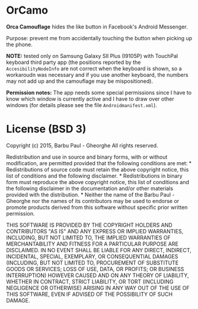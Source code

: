 OrCamo
======
**Orca Camouflage** hides the like button in Facebook's Android Messenger.

Purpose: prevent me from accidentally touching the button when picking up the phone.

**NOTE:** tested only on Samsung Galaxy SII Plus (I9105P) with TouchPal keyboard third party app (the positions reported by the `AccesibilityNodeInfo` are not correct when the keyboard is shown, so a workaroudn was necessary and if you use another keyboard, the numbers may not add up and the camouflage may be mispositioned).

**Permission notes:**
The app needs some special permissions since I have to know which window is currently active and I have to draw over other windows (for details please see the file `Androidmanifest.xml`).

License (BSD 3)
===============

Copyright (c) 2015, Barbu Paul - Gheorghe
All rights reserved.

Redistribution and use in source and binary forms, with or without
modification, are permitted provided that the following conditions are met:
    * Redistributions of source code must retain the above copyright
      notice, this list of conditions and the following disclaimer.
    * Redistributions in binary form must reproduce the above copyright
      notice, this list of conditions and the following disclaimer in the
      documentation and/or other materials provided with the distribution.
    * Neither the name of the Barbu Paul - Gheorghe nor the
      names of its contributors may be used to endorse or promote products
      derived from this software without specific prior written permission.

THIS SOFTWARE IS PROVIDED BY THE COPYRIGHT HOLDERS AND CONTRIBUTORS "AS IS" AND
ANY EXPRESS OR IMPLIED WARRANTIES, INCLUDING, BUT NOT LIMITED TO, THE IMPLIED
WARRANTIES OF MERCHANTABILITY AND FITNESS FOR A PARTICULAR PURPOSE ARE
DISCLAIMED. IN NO EVENT SHALL <COPYRIGHT HOLDER> BE LIABLE FOR ANY
DIRECT, INDIRECT, INCIDENTAL, SPECIAL, EXEMPLARY, OR CONSEQUENTIAL DAMAGES
(INCLUDING, BUT NOT LIMITED TO, PROCUREMENT OF SUBSTITUTE GOODS OR SERVICES;
LOSS OF USE, DATA, OR PROFITS; OR BUSINESS INTERRUPTION) HOWEVER CAUSED AND
ON ANY THEORY OF LIABILITY, WHETHER IN CONTRACT, STRICT LIABILITY, OR TORT
(INCLUDING NEGLIGENCE OR OTHERWISE) ARISING IN ANY WAY OUT OF THE USE OF THIS
SOFTWARE, EVEN IF ADVISED OF THE POSSIBILITY OF SUCH DAMAGE.
